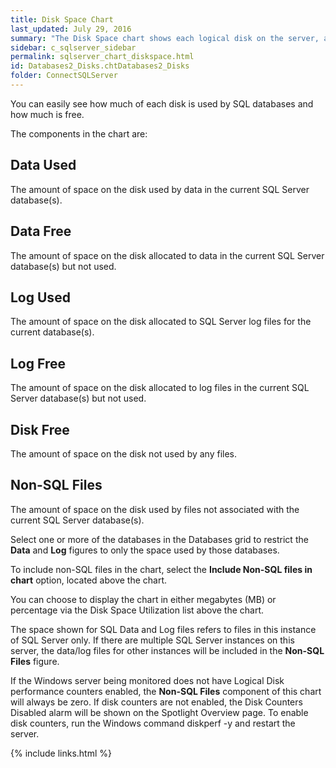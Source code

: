 ```yaml
---
title: Disk Space Chart
last_updated: July 29, 2016
summary: "The Disk Space chart shows each logical disk on the server, and allocates the space on each disk into either SQL Data files, SQL Log files, Non-SQL files, or Free Space."
sidebar: c_sqlserver_sidebar
permalink: sqlserver_chart_diskspace.html
id: Databases2_Disks.chtDatabases2_Disks
folder: ConnectSQLServer
---
```




You can easily see how much of each disk is used by SQL databases and how much is free.

The components in the chart are:

## Data Used

The amount of space on the disk used by data in the current SQL Server database(s).

## Data Free

The amount of space on the disk allocated to data in the current SQL Server database(s) but not used.

## Log Used

The amount of space on the disk allocated to SQL Server log files for the current database(s).

## Log Free

The amount of space on the disk allocated to log files in the current SQL Server database(s) but not used.

## Disk Free

The amount of space on the disk not used by any files.

## Non-SQL Files

The amount of space on the disk used by files not associated with the current SQL Server database(s).


Select one or more of the databases in the Databases grid to restrict the **Data** and **Log** figures to only the space used by those databases.

To include non-SQL files in the chart, select the **Include Non-SQL files in chart** option, located above the chart.

You can choose to display the chart in either megabytes (MB) or percentage via the Disk Space Utilization list above the chart.

<note type="note">The space shown for SQL Data and Log files refers to files in this instance of SQL Server only. If there are multiple SQL Server instances on this server, the data/log files for other instances will be included in the **Non-SQL Files** figure.</note>

<note type="note">If the Windows server being monitored does not have Logical Disk performance counters enabled, the **Non-SQL Files** component of this chart will always be zero. If disk counters are not enabled, the Disk Counters Disabled alarm will be shown on the Spotlight Overview page. To enable disk counters, run the Windows command diskperf -y and restart the server.</note>


{% include links.html %}
